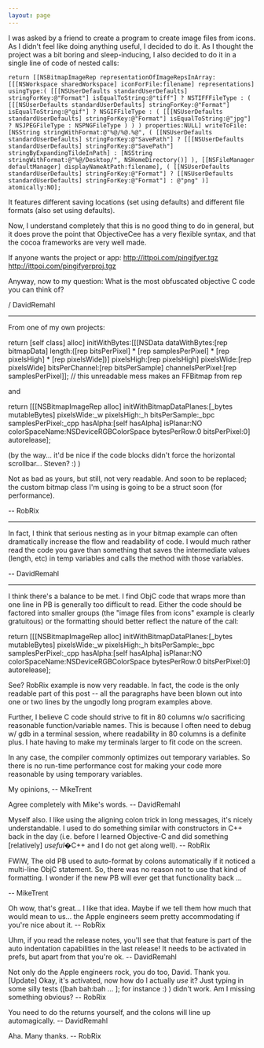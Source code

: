 ```yaml
---
layout: page
---
```




I was asked by a friend to create a program to create image files from icons. As I didn't feel like doing anything useful, I decided to do it. As I thought the project was a bit boring and sleep-inducing, I also decided to do it in a single line of code of nested calls:

    return [[NSBitmapImageRep representationOfImageRepsInArray:[[[NSWorkspace sharedWorkspace] iconForFile:filename] representations] usingType:( [[[NSUserDefaults standardUserDefaults] stringForKey:@"Format"] isEqualToString:@"tiff"] ? NSTIFFFileType : ( [[[NSUserDefaults standardUserDefaults] stringForKey:@"Format"] isEqualToString:@"gif"] ? NSGIFFileType : ( [[[NSUserDefaults standardUserDefaults] stringForKey:@"Format"] isEqualToString:@"jpg"] ? NSJPEGFileType : NSPNGFileType ) ) ) properties:NULL] writeToFile:[NSString stringWithFormat:@"%@/%@.%@", ( [[NSUserDefaults standardUserDefaults] stringForKey:@"SavePath"] ? [[[NSUserDefaults standardUserDefaults] stringForKey:@"SavePath"] stringByExpandingTildeInPath] : [NSString stringWithFormat:@"%@/Desktop/", NSHomeDirectory()] ), [[NSFileManager defaultManager] displayNameAtPath:filename], ( [[NSUserDefaults standardUserDefaults] stringForKey:@"Format"] ? [[NSUserDefaults standardUserDefaults] stringForKey:@"Format"] : @"png" )] atomically:NO];

It features different saving locations (set using defaults) and different file formats (also set using defaults).

Now, I understand completely that this is no good thing to do in general, but it does prove the point that ObjectiveCee has a very flexible syntax, and that the cocoa frameworks are very well made.

If anyone wants the project or app:
http://ittpoi.com/pingifyer.tgz
http://ittpoi.com/pingifyerproj.tgz

Anyway, now to my question: What is the most obfuscated objective C code you can think of?

/ DavidRemahl

----

From one of my own projects:

    
return [self class] alloc] initWithBytes:[[[NSData dataWithBytes:[rep bitmapData] length:([rep bitsPerPixel] * [rep samplesPerPixel] * [rep pixelsHigh] * [rep pixelsWide])] pixelsHigh:[rep pixelsHigh] pixelsWide:[rep pixelsWide] bitsPerChannel:[rep bitsPerSample] channelsPerPixel:[rep samplesPerPixel]]; // this unreadable mess makes an FFBitmap from rep


and

    
return [[[NSBitmapImageRep alloc] initWithBitmapDataPlanes:[_bytes mutableBytes] pixelsWide:_w pixelsHigh:_h bitsPerSample:_bpc samplesPerPixel:_cpp hasAlpha:[self hasAlpha] isPlanar:NO colorSpaceName:NSDeviceRGBColorSpace bytesPerRow:0 bitsPerPixel:0] autorelease];


(by the way... it'd be nice if the code blocks didn't force the horizontal scrollbar... Steven? :) )

Not as bad as yours, but still, not very readable. And soon to be replaced; the custom bitmap class I'm using is going to be a struct soon (for performance).

-- RobRix

----

In fact, I think that serious nesting as in your bitmap example can often dramatically increase the flow and readability of code. I would much rather read the code you gave than something that saves the intermediate values (length, etc) in temp variables and calls the method with those variables.

-- DavidRemahl

----

I think there's a balance to be met. I find ObjC code that wraps more than one line in PB is generally too difficult to read. Either the code should be factored into smaller groups (the "image files from icons" example is clearly gratuitous) or the formatting should better reflect the nature of the call:

    
return [[[NSBitmapImageRep alloc] 
                         initWithBitmapDataPlanes:[_bytes mutableBytes] 
                                       pixelsWide:_w 
                                       pixelsHigh:_h
                                    bitsPerSample:_bpc 
                                  samplesPerPixel:_cpp 
                                         hasAlpha:[self hasAlpha] 
                                         isPlanar:NO
                                   colorSpaceName:NSDeviceRGBColorSpace
                                      bytesPerRow:0 
                                     bitsPerPixel:0] autorelease];


See? RobRix example is now very readable. In fact, the code is the only readable part of this post -- all the paragraphs have been blown out into one or two lines by the ungodly long program examples above.

Further, I believe C code should strive to fit in 80 columns w/o sacrificing reasonable function/variable names. This is because I often need to debug w/ gdb in a terminal session, where readability in 80 columns is a definite plus. I hate having to make my terminals larger to fit code on the screen.

In any case, the compiler commonly optimizes out temporary variables. So there is no run-time performance cost for making your code more reasonable by using temporary variables.

My opinions,
-- MikeTrent

Agree completely with Mike's words. -- DavidRemahl

Myself also. I like using the aligning colon trick in long messages, it's nicely understandable. I used to do something similar with constructors in C++ back in the day (i.e. before I learned Objective-C and did something [relatively] *useful*�C++ and I do not get along well). -- RobRix

FWIW, The old PB used to auto-format by colons automatically if it noticed a multi-line ObjC statement. So, there was no reason not to use that kind of formatting. I wonder if the new PB will ever get that functionality back ...

-- MikeTrent

Oh wow, that's great... I like that idea. Maybe if we tell them how much that would mean to us... the Apple engineers seem pretty accommodating if you're nice about it. -- RobRix

Uhm, if you read the release notes, you'll see that that feature is part of the auto indentation capabilities in the last release! It needs to be activated in prefs, but apart from that you're ok. -- DavidRemahl

Not only do the Apple engineers rock, you do too, David. Thank you. [Update] Okay, it's activated, now how do I actually *use* it? Just typing in some silly tests ([bah bah:bah ... ]; for instance :) ) didn't work. Am I missing something obvious? -- RobRix

You need to do the returns yourself, and the colons will line up automagically. -- DavidRemahl

Aha. Many thanks. -- RobRix
